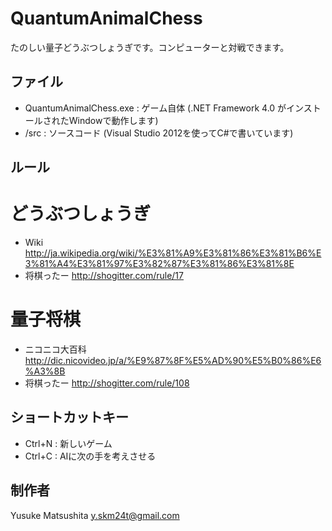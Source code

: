 # QuantumAnimalChess

たのしい量子どうぶつしょうぎです。コンピューターと対戦できます。

## ファイル

* QuantumAnimalChess.exe : ゲーム自体 (.NET Framework 4.0 がインストールされたWindowで動作します)
* /src : ソースコード (Visual Studio 2012を使ってC#で書いています)

## ルール

# どうぶつしょうぎ
* Wiki http://ja.wikipedia.org/wiki/%E3%81%A9%E3%81%86%E3%81%B6%E3%81%A4%E3%81%97%E3%82%87%E3%81%86%E3%81%8E
* 将棋ったー http://shogitter.com/rule/17

# 量子将棋
* ニコニコ大百科 http://dic.nicovideo.jp/a/%E9%87%8F%E5%AD%90%E5%B0%86%E6%A3%8B
* 将棋ったー http://shogitter.com/rule/108

## ショートカットキー

* Ctrl+N : 新しいゲーム
* Ctrl+C : AIに次の手を考えさせる

## 制作者

Yusuke Matsushita
y.skm24t@gmail.com
